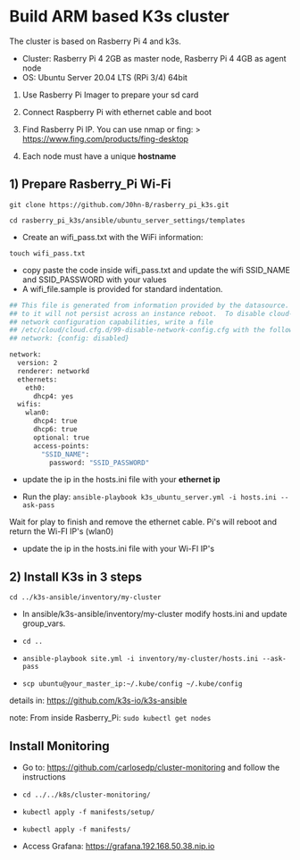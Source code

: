 # Build ARM based K3s cluster

The cluster is based on Rasberry Pi 4 and k3s.

- Cluster: Rasberry Pi 4 2GB as master node, Rasberry Pi 4 4GB as agent node
- OS: Ubuntu Server 20.04 LTS (RPi 3/4) 64bit

1) Use Rasberry Pi Imager to prepare your sd card

2) Connect Raspberry Pi with ethernet cable and boot

3) Find Rasberry Pi IP. You can use nmap or fing: > <https://www.fing.com/products/fing-desktop>

4) Each node must have a unique **hostname**

## 1) Prepare Rasberry_Pi Wi-Fi

```git clone https://github.com/J0hn-B/rasberry_pi_k3s.git```

```cd rasberry_pi_k3s/ansible/ubuntu_server_settings/templates```

- Create an wifi_pass.txt with the WiFi information:

```touch wifi_pass.txt```

- copy paste the code inside wifi_pass.txt and update the wifi SSID_NAME and SSID_PASSWORD with your values
- A wifi_file.sample is provided for standard indentation.

```bash
## This file is generated from information provided by the datasource.  Changes
## to it will not persist across an instance reboot.  To disable cloud-init's
## network configuration capabilities, write a file
## /etc/cloud/cloud.cfg.d/99-disable-network-config.cfg with the following:
## network: {config: disabled}

network:
  version: 2
  renderer: networkd
  ethernets:
    eth0:
      dhcp4: yes
  wifis:
    wlan0:
      dhcp4: true
      dhcp6: true
      optional: true
      access-points: 
        "SSID_NAME":
          password: "SSID_PASSWORD"

```

- update the ip in the hosts.ini file with your **ethernet ip**

- Run the play: ```ansible-playbook k3s_ubuntu_server.yml -i hosts.ini --ask-pass```

Wait for play to finish and remove the ethernet cable. Pi's will reboot and return the Wi-FI IP's (wlan0)

- update the ip in the hosts.ini file with your Wi-FI IP's

## 2) Install K3s in 3 steps

```cd ../k3s-ansible/inventory/my-cluster```

- In ansible/k3s-ansible/inventory/my-cluster modify hosts.ini and update group_vars.

- ```cd ..```

- ```ansible-playbook site.yml -i inventory/my-cluster/hosts.ini --ask-pass```

- ```scp ubuntu@your_master_ip:~/.kube/config ~/.kube/config```

details in: <https://github.com/k3s-io/k3s-ansible>

note: From inside Rasberry_Pi: ```sudo kubectl get nodes```

## Install Monitoring

- Go to: <https://github.com/carlosedp/cluster-monitoring> and follow the instructions

- ```cd ../../k8s/cluster-monitoring/```

- ```kubectl apply -f manifests/setup/```
- ```kubectl apply -f manifests/```

- Access Grafana: <https://grafana.192.168.50.38.nip.io>

